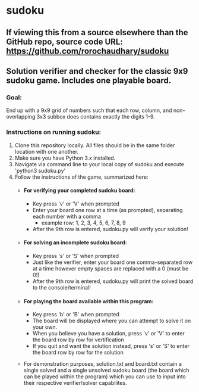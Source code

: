 # sudoku
## If viewing this from a source elsewhere than the GitHub repo, source code URL: https://github.com/rorochaudhary/sudoku

## Solution verifier and checker for the classic 9x9 sudoku game. Includes one playable board.

### Goal:
End up with a 9x9 grid of numbers such that each row, column, and non-overlapping 3x3 subbox does contains exactly the digits 1-9.

### Instructions on running sudoku:
1. Clone this repository locally. All files should be in the same folder location with one another.
2. Make sure you have Python 3.x installed.
3. Navigate via command line to your local copy of sudoku and execute 'python3 sudoku.py'
4. Follow the instructions of the game, summarized here:
    + #### For verifying your completed sudoku board:
        - Key press 'v' or 'V' when prompted
        - Enter your board one row at a time (as prompted), separating each number with a comma
            - example row: 1, 2, 3, 4, 5, 6, 7, 8, 9
        + After the 9th row is entered, sudoku.py will verify your solution!
    + #### For solving an incomplete sudoku board:
        - Key press 's' or 'S' when prompted
        - Just like the verifier, enter your board one comma-separated row at a time however empty spaces are replaced with a 0 (must be 0!)
        - After the 9th row is entered, sudoku.py will print the solved board to the console/terminal!
    + #### For playing the board available within this program:
        - Key press 'b' or 'B' when prompted
        - The board will be displayed where you can attempt to solve it on your own.
        - When you believe you have a solution, press 'v' or 'V' to enter the board row by row for vertification
        - If you quit and want the solution instead, press 's' or 'S' to enter the board row by row for the solution

    + For demonstration purposes, solution.txt and board.txt contain a single solved and a single unsolved sudoku board (the board which can be played within the program) which you can use to input into their respective verifier/solver capabilites.